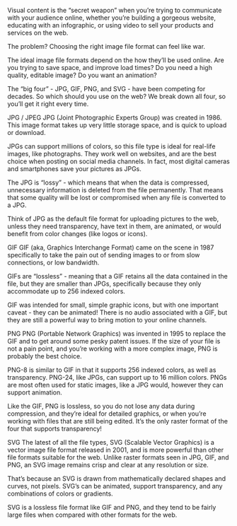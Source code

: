 

Visual content is the “secret weapon” when you’re trying to communicate with your audience online, whether you’re building a gorgeous website, educating with an infographic, or using video to sell your products and services on the web. 

The problem? Choosing the right image file format can feel like war.

The ideal image file formats depend on the how they’ll be used online. Are you trying to save space, and improve load times? Do you need a high quality, editable image? Do you want an animation?

The “big four” - JPG, GIF, PNG, and SVG - have been competing for decades. So which should you use on the web? We break down all four, so you’ll get it right every time.


JPG / JPEG
JPG (Joint Photographic Experts Group) was created in 1986. This image format takes up very little storage space, and is quick to upload or download.

JPGs can support millions of colors, so this file type is ideal for real-life images, like photographs. They work well on websites, and are the best choice when posting on social media channels. In fact, most digital cameras and smartphones save your pictures as JPGs.

The JPG is “lossy” - which means that when the data is compressed, unnecessary information is deleted from the file permanently. That means that some quality will be lost or compromised when any file is converted to a JPG.

Think of JPG as the default file format for uploading pictures to the web, unless they need transparency, have text in them, are animated, or would benefit from color changes (like logos or icons).

GIF
GIF (aka, Graphics Interchange Format) came on the scene in 1987 specifically to take the pain out of sending images to or from slow connections, or low bandwidth.

GIFs are “lossless” - meaning that a GIF retains all the data contained in the file, but they are smaller than JPGs, specifically because they only accommodate up to 256 indexed colors.

GIF was intended for small, simple graphic icons, but with one important caveat - they can be animated! There is no audio associated with a GIF, but they are still a powerful way to bring motion to your online channels. 

PNG
PNG (Portable Network Graphics) was invented in 1995 to replace the GIF and to get around some pesky patent issues. If the size of your file is not a pain point, and you’re working with a more complex image, PNG is probably the best choice. 

PNG-8 is similar to GIF in that it supports 256 indexed colors, as well as transparency. PNG-24, like JPGs, can support up to 16 million colors. PNGs are most often used for static images, like a JPG would, however they can support animation.

Like the GIF, PNG is lossless, so you do not lose any data during compression, and they’re ideal for detailed graphics, or when you’re working with files that are still being edited. It’s the only raster format of the four that supports transparency!

SVG
The latest of all the file types, SVG (Scalable Vector Graphics) is a vector image file format released in 2001, and is more powerful than other file formats suitable for the web. Unlike raster formats seen in JPG, GIF, and PNG, an SVG image remains crisp and clear at any resolution or size. 

That’s because an SVG is drawn from mathematically declared shapes and curves, not pixels. SVG’s can be animated, support transparency, and any combinations of colors or gradients.

SVG is a lossless file format like GIF and PNG, and they tend to be fairly large files when compared with other formats for the web.

